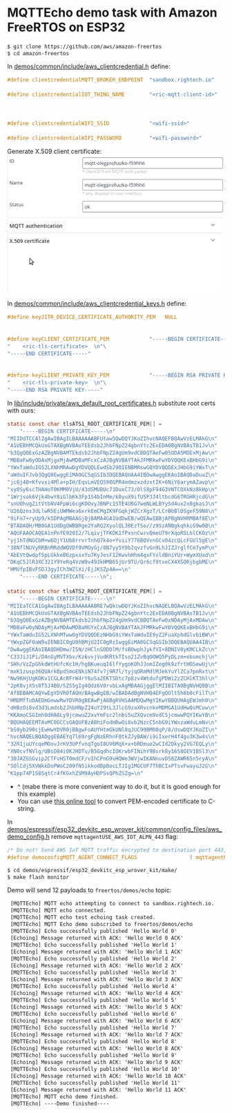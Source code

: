 # MQTTEcho demo task with Amazon FreeRTOS on ESP32


```console
$ git clone https://github.com/aws/amazon-freertos
$ cd amazon-freertos
```

In [demos/common/include/aws_clientcredential.h](https://github.com/aws/amazon-freertos/blob/master/demos/common/include/aws_clientcredential.h) define:

```C
#define clientcredentialMQTT_BROKER_ENDPOINT  "sandbox.rightech.io"

#define clientcredentialIOT_THING_NAME        "<ric-mqtt-client-id>"



#define clientcredentialWIFI_SSID             "<wifi-ssid>"

#define clientcredentialWIFI_PASSWORD         "<wifi-password>"
```

Generate X.509 client certificate:
![Generate X.509 client certificate](../../.assets/mqtt-issue-cert.gif)

In [demos/common/include/aws_clientcredential_keys.h](https://github.com/aws/amazon-freertos/blob/master/demos/common/include/aws_clientcredential_keys.h) define:

```C
#define keyJITR_DEVICE_CERTIFICATE_AUTHORITY_PEM   NULL 


#define keyCLIENT_CERTIFICATE_PEM             "-----BEGIN CERTIFICATE-----\n"\
"    <ric-tls-certificate>  \n"\
"-----END CERTIFICATE-----"


#define keyCLIENT_PRIVATE_KEY_PEM             "-----BEGIN RSA PRIVATE KEY-----\n"\
"    <ric-tls-private-key>  \n"\
"-----END RSA PRIVATE KEY-----"

```


In [lib/include/private/aws_default_root_certificates.h](https://github.com/aws/amazon-freertos/blob/master/lib/include/private/aws_default_root_certificates.h) substitute root certs with ours:

```C
static const char tlsATS1_ROOT_CERTIFICATE_PEM[] =
    "-----BEGIN CERTIFICATE-----\n"
"MIIDdTCCAl2gAwIBAgILBAAAAAABFUtaw5QwDQYJKoZIhvcNAQEFBQAwVzELMAkG\n"
"A1UEBhMCQkUxGTAXBgNVBAoTEEdsb2JhbFNpZ24gbnYtc2ExEDAOBgNVBAsTB1Jv\n"
"b3QgQ0ExGzAZBgNVBAMTEkdsb2JhbFNpZ24gUm9vdCBDQTAeFw05ODA5MDExMjAw\n"
"MDBaFw0yODAxMjgxMjAwMDBaMFcxCzAJBgNVBAYTAkJFMRkwFwYDVQQKExBHbG9i\n"
"YWxTaWduIG52LXNhMRAwDgYDVQQLEwdSb290IENBMRswGQYDVQQDExJHbG9iYWxT\n"
"aWduIFJvb3QgQ0EwggEiMA0GCSqGSIb3DQEBAQUAA4IBDwAwggEKAoIBAQDaDuaZ\n"
"jc6j40+Kfvvxi4Mla+pIH/EqsLmVEQS98GPR4mdmzxzdzxtIK+6NiY6arymAZavp\n"
"xy0Sy6scTHAHoT0KMM0VjU/43dSMUBUc71DuxC73/OlS8pF94G3VNTCOXkNz8kHp\n"
"1Wrjsok6Vjk4bwY8iGlbKk3Fp1S4bInMm/k8yuX9ifUSPJJ4ltbcdG6TRGHRjcdG\n"
"snUOhugZitVtbNV4FpWi6cgKOOvyJBNPc1STE4U6G7weNLWLBYy5d4ux2x8gkasJ\n"
"U26Qzns3dLlwR5EiUWMWea6xrkEmCMgZK9FGqkjWZCrXgzT/LCrBbBlDSgeF59N8\n"
"9iFo7+ryUp9/k5DPAgMBAAGjQjBAMA4GA1UdDwEB/wQEAwIBBjAPBgNVHRMBAf8E\n"
"BTADAQH/MB0GA1UdDgQWBBRge2YaRQ2XyolQL30EzTSo//z9SzANBgkqhkiG9w0B\n"
"AQUFAAOCAQEA1nPnfE920I2/7LqivjTFKDK1fPxsnCwrvQmeU79rXqoRSLblCKOz\n"
"yj1hTdNGCbM+w6DjY1Ub8rrvrTnhQ7k4o+YviiY776BQVvnGCv04zcQLcFGUl5gE\n"
"38NflNUVyRRBnMRddWQVDf9VMOyGj/8N7yy5Y0b2qvzfvGn9LhJIZJrglfCm7ymP\n"
"AbEVtQwdpf5pLGkkeB6zpxxxYu7KyJesF12KwvhHhm4qxFYxldBniYUr+WymXUad\n"
"DKqC5JlR3XC321Y9YeRq4VzW9v493kHMB65jUr9TU/Qr6cf9tveCX4XSQRjbgbME\n"
"HMUfpIBvFSDJ3gyICh3WZlXi/EjJKSZp4A==\n"
    "-----END CERTIFICATE-----\n";

static const char tlsATS2_ROOT_CERTIFICATE_PEM[] =
    "-----BEGIN CERTIFICATE-----\n"
"MIIEaTCCA1GgAwIBAgILBAAAAAABRE7wQkcwDQYJKoZIhvcNAQELBQAwVzELMAkG\n"
"A1UEBhMCQkUxGTAXBgNVBAoTEEdsb2JhbFNpZ24gbnYtc2ExEDAOBgNVBAsTB1Jv\n"
"b3QgQ0ExGzAZBgNVBAMTEkdsb2JhbFNpZ24gUm9vdCBDQTAeFw0xNDAyMjAxMDAw\n"
"MDBaFw0yNDAyMjAxMDAwMDBaMGYxCzAJBgNVBAYTAkJFMRkwFwYDVQQKExBHbG9i\n"
"YWxTaWduIG52LXNhMTwwOgYDVQQDEzNHbG9iYWxTaWduIE9yZ2FuaXphdGlvbiBW\n"
"YWxpZGF0aW9uIENBIC0gU0hBMjU2IC0gRzIwggEiMA0GCSqGSIb3DQEBAQUAA4IB\n"
"DwAwggEKAoIBAQDHDmw/I5N/zHClnSDDDlM/fsBOwphJykfVI+8DNIV0yKMCLkZc\n"
"C33JiJ1Pi/D4nGyMVTXbv/Kz6vvjVudKRtkTIso21ZvBqOOWQ5PyDLzm+ebomchj\n"
"SHh/VzZpGhkdWtHUfcKc1H/hgBKueuqI6lfYygoKOhJJomIZeg0k9zfrtHOSewUj\n"
"mxK1zusp36QUArkBpdSmnENkiN74fv7j9R7l/tyjqORmMdlMJekYuYlZCa7pnRxt\n"
"Nw9KHjUgKOKv1CGLAcRFrW4rY6uSa2EKTSDtc7p8zv4WtdufgPDWi2zZCHlKT3hl\n"
"2pK8vjX5s8T5J4BO/5ZS5gIg4Qdz6V0rvbLxAgMBAAGjggElMIIBITAOBgNVHQ8B\n"
"Af8EBAMCAQYwEgYDVR0TAQH/BAgwBgEB/wIBADAdBgNVHQ4EFgQUlt5h8b0cFilT\n"
"HMDMfTuDAEDmGnwwRwYDVR0gBEAwPjA8BgRVHSAAMDQwMgYIKwYBBQUHAgEWJmh0\n"
"dHBzOi8vd3d3Lmdsb2JhbHNpZ24uY29tL3JlcG9zaXRvcnkvMDMGA1UdHwQsMCow\n"
"KKAmoCSGImh0dHA6Ly9jcmwuZ2xvYmFsc2lnbi5uZXQvcm9vdC5jcmwwPQYIKwYB\n"
"BQUHAQEEMTAvMC0GCCsGAQUFBzABhiFodHRwOi8vb2NzcC5nbG9iYWxzaWduLmNv\n"
"bS9yb290cjEwHwYDVR0jBBgwFoAUYHtmGkUNl8qJUC99BM00qP/8/UswDQYJKoZI\n"
"hvcNAQELBQADggEBAEYq7l69rgFgNzERhnF0tkZJyBAW/i9iIxerH4f4gu3K3w4s\n"
"32R1juUYcqeMOovJrKV3UPfvnqTgoI8UV6MqX+x+bRDmuo2wCId2Dkyy2VG7EQLy\n"
"XN0cvfNVlg/UBsD84iOKJHDTu/B5GqdhcIOKrwbFINihY9Bsrk8y1658GEV1BSl3\n"
"30JAZGSGvip2CTFvHST0mdCF/vIhCPnG9vHQWe3WVjwIKANnuvD58ZAWR65n5ryA\n"
"SOlCdjSXVWkkDoPWoC209fN5ikkodBpBocLTJIg1MGCUF7ThBCIxPTsvFwayuJ2G\n"
"K1pp74P1S8SqtCr4fKGxhZSM9AyHDPSsQPhZSZg=\n"

```
* ^ (mabe there is more convenient way to do it, but it is good enough for this example)
* You can use [this online tool](https://tomeko.net/online_tools/cpp_text_escape.php) to convert PEM-encoded certificate to C-string.

In [demos/espressif/esp32_devkitc_esp_wrover_kit/common/config_files/aws_demo_config.h](https://github.com/aws/amazon-freertos/blob/master/demos/espressif/esp32_devkitc_esp_wrover_kit/common/config_files/aws_demo_config.h) remove `mqttagentUSE_AWS_IOT_ALPN_443` flag:

```C
/* Do not! Send AWS IoT MQTT traffic encrypted to destination port 443, use 8883 instead */
#define democonfigMQTT_AGENT_CONNECT_FLAGS                 ( mqttagentREQUIRE_TLS )
```

```console
$ cd demos/espressif/esp32_devkitc_esp_wrover_kit/make/
$ make flash monitor
```

Demo will send 12 payloads to `freertos/demos/echo` topic:
```
 [MQTTEcho] MQTT echo attempting to connect to sandbox.rightech.io.
 [MQTTEcho] MQTT echo connected.
 [MQTTEcho] MQTT echo test echoing task created.
 [MQTTEcho] MQTT Echo demo subscribed to freertos/demos/echo
 [MQTTEcho] Echo successfully published 'Hello World 0'
 [Echoing] Message returned with ACK: 'Hello World 0 ACK'
 [MQTTEcho] Echo successfully published 'Hello World 1'
 [Echoing] Message returned with ACK: 'Hello World 1 ACK'
 [MQTTEcho] Echo successfully published 'Hello World 2'
 [Echoing] Message returned with ACK: 'Hello World 2 ACK'
 [MQTTEcho] Echo successfully published 'Hello World 3'
 [Echoing] Message returned with ACK: 'Hello World 3 ACK'
 [MQTTEcho] Echo successfully published 'Hello World 4'
 [Echoing] Message returned with ACK: 'Hello World 4 ACK'
 [MQTTEcho] Echo successfully published 'Hello World 5'
 [Echoing] Message returned with ACK: 'Hello World 5 ACK'
 [MQTTEcho] Echo successfully published 'Hello World 6'
 [Echoing] Message returned with ACK: 'Hello World 6 ACK'
 [MQTTEcho] Echo successfully published 'Hello World 7'
 [Echoing] Message returned with ACK: 'Hello World 7 ACK'
 [MQTTEcho] Echo successfully published 'Hello World 8'
 [Echoing] Message returned with ACK: 'Hello World 8 ACK'
 [MQTTEcho] Echo successfully published 'Hello World 9'
 [Echoing] Message returned with ACK: 'Hello World 9 ACK'
 [MQTTEcho] Echo successfully published 'Hello World 10'
 [Echoing] Message returned with ACK: 'Hello World 10 ACK'
 [MQTTEcho] Echo successfully published 'Hello World 11'
 [Echoing] Message returned with ACK: 'Hello World 11 ACK'
 [MQTTEcho] MQTT echo demo finished.
 [MQTTEcho] ----Demo finished----
```
